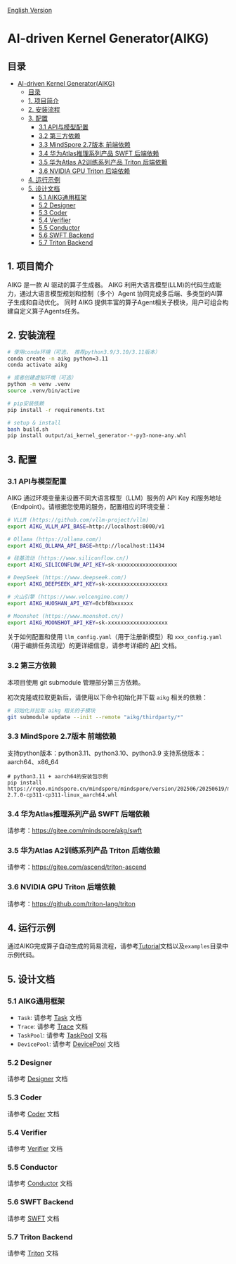 [English Version](./README.md)

# AI-driven Kernel Generator(AIKG)

## 目录
- [AI-driven Kernel Generator(AIKG)](#ai-driven-kernel-generatoraikg)
  - [目录](#目录)
  - [1. 项目简介](#1-项目简介)
  - [2. 安装流程](#2-安装流程)
  - [3. 配置](#3-配置)
    - [3.1 API与模型配置](#31-api与模型配置)
    - [3.2 第三方依赖](#32-第三方依赖)
    - [3.3 MindSpore 2.7版本 前端依赖](#33-mindspore-27版本-前端依赖)
    - [3.4 华为Atlas推理系列产品 SWFT 后端依赖](#34-华为atlas推理系列产品-swft-后端依赖)
    - [3.5 华为Atlas A2训练系列产品 Triton 后端依赖](#35-华为atlas-a2训练系列产品-triton-后端依赖)
    - [3.6 NVIDIA GPU Triton 后端依赖](#36-nvidia-gpu-triton-后端依赖)
  - [4. 运行示例](#4-运行示例)
  - [5. 设计文档](#5-设计文档)
    - [5.1 AIKG通用框架](#51-aikg通用框架)
    - [5.2 Designer](#52-designer)
    - [5.3 Coder](#53-coder)
    - [5.4 Verifier](#54-verifier)
    - [5.5 Conductor](#55-conductor)
    - [5.6 SWFT Backend](#56-swft-backend)
    - [5.7 Triton Backend](#57-triton-backend)

## 1. 项目简介
AIKG 是一款 AI 驱动的算子生成器。
AIKG 利用大语言模型(LLM)的代码生成能力，通过大语言模型规划和控制（多个）Agent 协同完成多后端、多类型的AI算子生成和自动优化。
同时 AIKG 提供丰富的算子Agent相关子模块，用户可组合构建自定义算子Agents任务。


## 2. 安装流程
```bash
# 使用conda环境（可选， 推荐python3.9/3.10/3.11版本）
conda create -n aikg python=3.11
conda activate aikg

# 或者创建虚拟环境（可选）
python -m venv .venv
source .venv/bin/active

# pip安装依赖
pip install -r requirements.txt

# setup & install
bash build.sh
pip install output/ai_kernel_generator-*-py3-none-any.whl
```


## 3. 配置

### 3.1 API与模型配置
AIKG 通过环境变量来设置不同大语言模型（LLM）服务的 API Key 和服务地址（Endpoint）。请根据您使用的服务，配置相应的环境变量：

```bash
# VLLM (https://github.com/vllm-project/vllm)
export AIKG_VLLM_API_BASE=http://localhost:8000/v1

# Ollama (https://ollama.com/)
export AIKG_OLLAMA_API_BASE=http://localhost:11434

# 硅基流动 (https://www.siliconflow.cn/)
export AIKG_SILICONFLOW_API_KEY=sk-xxxxxxxxxxxxxxxxxxx

# DeepSeek (https://www.deepseek.com/)
export AIKG_DEEPSEEK_API_KEY=sk-xxxxxxxxxxxxxxxxxxx

# 火山引擎 (https://www.volcengine.com/)
export AIKG_HUOSHAN_API_KEY=0cbf8bxxxxxx

# Moonshot (https://www.moonshot.cn/)
export AIKG_MOONSHOT_API_KEY=sk-xxxxxxxxxxxxxxxxxxx
```
关于如何配置和使用 `llm_config.yaml`（用于注册新模型）和 `xxx_config.yaml`（用于编排任务流程）的更详细信息，请参考详细的 [API](./docs/CN/API.md) 文档。

### 3.2 第三方依赖
本项目使用 git submodule 管理部分第三方依赖。

初次克隆或拉取更新后，请使用以下命令初始化并下载 `aikg` 相关的依赖：
```bash
# 初始化并拉取 aikg 相关的子模块
git submodule update --init --remote "aikg/thirdparty/*"
```

### 3.3 MindSpore 2.7版本 前端依赖
支持python版本：python3.11、python3.10、python3.9
支持系统版本：aarch64、x86_64
```
# python3.11 + aarch64的安装包示例
pip install https://repo.mindspore.cn/mindspore/mindspore/version/202506/20250619/master_20250619160020_1261ff4ce06d6f2dc4ce446139948a3e4e9c966b_newest/unified/aarch64/mindspore-2.7.0-cp311-cp311-linux_aarch64.whl
```

### 3.4 华为Atlas推理系列产品 SWFT 后端依赖
请参考：https://gitee.com/mindspore/akg/swft

### 3.5 华为Atlas A2训练系列产品 Triton 后端依赖
请参考：https://gitee.com/ascend/triton-ascend


### 3.6 NVIDIA GPU Triton 后端依赖
请参考：https://github.com/triton-lang/triton


## 4. 运行示例
通过AIKG完成算子自动生成的简易流程，请参考[Tutorial](./docs/CN/Tutorial.md)文档以及`examples`目录中示例代码。


## 5. 设计文档
### 5.1 AIKG通用框架
- `Task`: 请参考 [Task](./docs/CN/Task.md) 文档
- `Trace`: 请参考 [Trace](./docs/CN/Trace.md) 文档
- `TaskPool`: 请参考 [TaskPool](./docs/CN/TaskPool.md) 文档
- `DevicePool`: 请参考 [DevicePool](./docs/CN/DevicePool.md) 文档

### 5.2 Designer
请参考 [Designer](./docs/CN/Designer.md) 文档

### 5.3 Coder
请参考 [Coder](./docs/CN/Coder.md) 文档

### 5.4 Verifier
请参考 [Verifier](./docs/CN/Verifier.md) 文档

### 5.5 Conductor
请参考 [Conductor](./docs/CN/Conductor.md) 文档

### 5.6 SWFT Backend
请参考 [SWFT](./docs/CN/SWFT.md) 文档

### 5.7 Triton Backend
请参考 [Triton](./docs/CN/Triton.md) 文档
